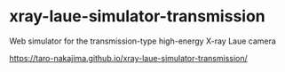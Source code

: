 # xray-laue-simulator-transmission
 Web simulator for the transmission-type high-energy X-ray Laue camera
 
https://taro-nakajima.github.io/xray-laue-simulator-transmission/
